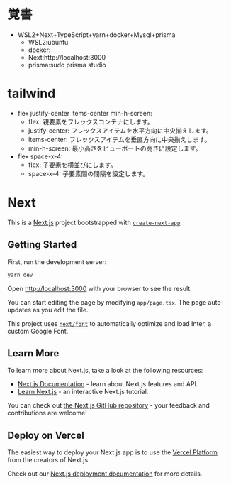 
# 覚書
- WSL2+Next+TypeScript+yarn+docker+Mysql+prisma
  - WSL2:ubuntu
  - docker:
  - Next:http://localhost:3000
  - prisma:sudo prisma studio

# tailwind
  - flex justify-center items-center min-h-screen:
    - flex: 親要素をフレックスコンテナにします。
    - justify-center: フレックスアイテムを水平方向に中央揃えします。
    - items-center: フレックスアイテムを垂直方向に中央揃えします。
    - min-h-screen: 最小高さをビューポートの高さに設定します。
  - flex space-x-4:
    - flex: 子要素を横並びにします。
    - space-x-4: 子要素間の間隔を設定します。

# Next
This is a [Next.js](https://nextjs.org/) project bootstrapped with [`create-next-app`](https://github.com/vercel/next.js/tree/canary/packages/create-next-app).

## Getting Started

First, run the development server:

```bash
yarn dev
```

Open [http://localhost:3000](http://localhost:3000) with your browser to see the result.

You can start editing the page by modifying `app/page.tsx`. The page auto-updates as you edit the file.

This project uses [`next/font`](https://nextjs.org/docs/basic-features/font-optimization) to automatically optimize and load Inter, a custom Google Font.

## Learn More

To learn more about Next.js, take a look at the following resources:

- [Next.js Documentation](https://nextjs.org/docs) - learn about Next.js features and API.
- [Learn Next.js](https://nextjs.org/learn) - an interactive Next.js tutorial.

You can check out [the Next.js GitHub repository](https://github.com/vercel/next.js/) - your feedback and contributions are welcome!

## Deploy on Vercel

The easiest way to deploy your Next.js app is to use the [Vercel Platform](https://vercel.com/new?utm_medium=default-template&filter=next.js&utm_source=create-next-app&utm_campaign=create-next-app-readme) from the creators of Next.js.

Check out our [Next.js deployment documentation](https://nextjs.org/docs/deployment) for more details.
